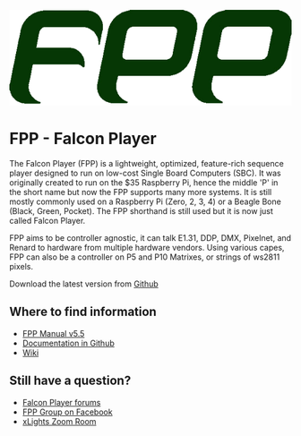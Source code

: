 ![Tux, the Linux mascot](images/fpp-logo.gif)

# FPP - Falcon Player

The Falcon Player (FPP) is a lightweight, optimized, feature-rich sequence player designed to
run on low-cost Single Board Computers (SBC). It was originally created to run on the $35
Raspberry Pi, hence the middle 'P' in the short name but now the FPP supports many more
systems. It is still mostly commonly used on a Raspberry Pi (Zero, 2, 3, 4) or a Beagle Bone (Black, Green, Pocket).
The FPP shorthand is still used but it is now just called Falcon Player.

FPP aims to be controller agnostic, it can talk E1.31,
DDP, DMX, Pixelnet, and Renard to hardware from multiple hardware vendors. Using various capes, FPP
can also be a controller on P5 and P10 Matrixes, or strings of ws2811 pixels.

Download the latest version from [Github](https://github.com/FalconChristmas/fpp/releases)

## Where to find information
- [FPP Manual v5.5](./FPP_Manual(5.5).pdf)
- [Documentation in Github](https://github.com/FalconChristmas/fpp/blob/master/docs/README.md)
- [Wiki](http://falconchristmas.com/wiki/index.php/Main_Page)

## Still have a question?
- [Falcon Player forums](http://falconchristmas.com/forum/index.php/board,8.0.html)
- [FPP Group on Facebook](https://www.facebook.com/groups/1554782254796752)
- [xLights Zoom Room](https://xlights.org/download/1944/)


